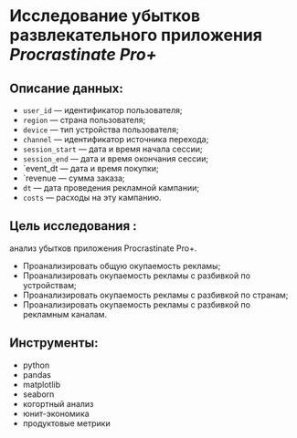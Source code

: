 # Исследование убытков развлекательного приложения *Procrastinate Pro+*
## Описание данных:
* `user_id` — идентификатор пользователя;
* `region` — страна пользователя;
* `device` — тип устройства пользователя;
* `channel` — идентификатор источника перехода;
* `session_start` — дата и время начала сессии;
* `session_end` — дата и время окончания сессии;
* `event_dt — дата и время покупки;
* `revenue — сумма заказа;
* `dt` — дата проведения рекламной кампании;
* `costs` — расходы на эту кампанию.

## Цель исследования :
анализ убытков приложения Procrastinate Pro+. 
- Проанализировать общую окупаемость рекламы;
- Проанализировать окупаемость рекламы с разбивкой по устройствам;
- Проанализировать окупаемость рекламы с разбивкой по странам;
- Проанализировать окупаемость рекламы с разбивкой по рекламным каналам.

## Инструменты:
- python
- pandas
- matplotlib
- seaborn
- когортный анализ
- юнит-экономика
- продуктовые метрики
